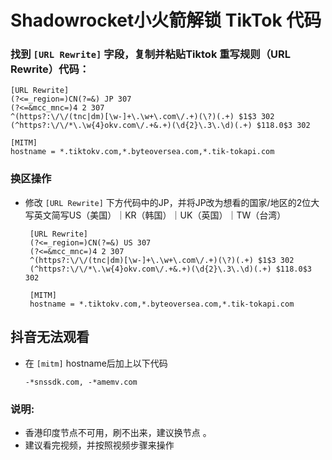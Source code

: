 # Shadowrocket小火箭解锁 TikTok 代码

### 找到 <code>[URL Rewrite]</code> 字段，复制并粘贴Tiktok 重写规则（URL Rewrite）代码：


    [URL Rewrite]
    (?<=_region=)CN(?=&) JP 307
    (?<=&mcc_mnc=)4 2 307
    ^(https?:\/\/(tnc|dm)[\w-]+\.\w+\.com\/.+)(\?)(.+) $1$3 302
    (^https?:\/\/*\.\w{4}okv.com\/.+&.+)(\d{2}\.3\.\d)(.+) $118.0$3 302
    
    [MITM]
    hostname = *.tiktokv.com,*.byteoversea.com,*.tik-tokapi.com

### 换区操作
- 修改 <code>[URL Rewrite]</code> 下方代码中的JP，并将JP改为想看的国家/地区的2位大写英文简写US（美国）｜KR（韩国）｜UK（英国）｜TW（台湾）
  
       [URL Rewrite]
       (?<=_region=)CN(?=&) US 307
       (?<=&mcc_mnc=)4 2 307
       ^(https?:\/\/(tnc|dm)[\w-]+\.\w+\.com\/.+)(\?)(.+) $1$3 302
       (^https?:\/\/*\.\w{4}okv.com\/.+&.+)(\d{2}\.3\.\d)(.+) $118.0$3 302
       
       [MITM]
       hostname = *.tiktokv.com,*.byteoversea.com,*.tik-tokapi.com
       
       
## 抖音无法观看
- 在 <code>[mitm]</code> hostname后加上以下代码

      -*snssdk.com, -*amemv.com


  
  

### 说明:
- 香港印度节点不可用，刷不出来，建议换节点 。
- 建议看完视频，并按照视频步骤来操作
